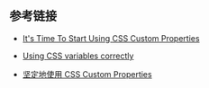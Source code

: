 
## 参考链接 ##
  - [It's Time To Start Using CSS Custom Properties](https://www.smashingmagazine.com/2017/04/start-using-css-custom-properties/)

  - [Using CSS variables correctly](https://madebymike.com.au/writing/using-css-variables/)

  - [坚定地使用 CSS Custom Properties](https://qianduan.group/posts/5a38d32f485c1a4c84948ceb)
